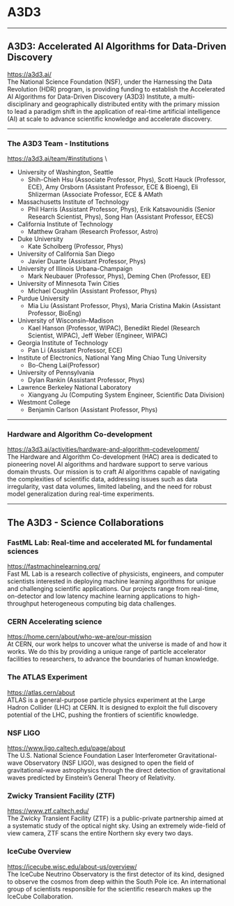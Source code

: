 # A3D3

---
## A3D3: Accelerated AI Algorithms for Data-Driven Discovery 
https://a3d3.ai/ \
The National Science Foundation (NSF), under the Harnessing the Data Revolution (HDR) program, is providing funding to establish the Accelerated AI Algorithms for Data-Driven Discovery (A3D3) Institute, a multi-disciplinary and geographically distributed entity with the primary mission to lead a paradigm shift in the application of real-time artificial intelligence (AI) at scale to advance scientific knowledge and accelerate discovery.

---
### The A3D3 Team - Institutions
https://a3d3.ai/team/#institutions \
* University of Washington, Seattle
    * Shih-Chieh Hsu (Associate Professor, Phys), Scott Hauck (Professor, ECE), Amy Orsborn (Assistant Professor, ECE & Bioeng), Eli Shlizerman (Associate Professor, ECE & AMath
* Massachusetts Institute of Technology
    * Phil Harris (Assistant Professor, Phys), Erik Katsavounidis (Senior Research Scientist, Phys), Song Han (Assistant Professor, EECS)
* California Institute of Technology
    * Matthew Graham (Research Professor, Astro)
* Duke University
    * Kate Scholberg (Professor, Phys)
* University of California San Diego
    * Javier Duarte (Assistant Professor, Phys)
* University of Illinois Urbana-Champaign
    * Mark Neubauer (Professor, Phys), Deming Chen (Professor, EE)
* University of Minnesota Twin Cities
    * Michael Coughlin (Assistant Professor, Phys)
* Purdue University
    * Mia Liu (Assistant Professor, Phys), Maria Cristina Makin (Assistant Professor, BioEng)
* University of Wisconsin–Madison
    * Kael Hanson (Professor, WIPAC), Benedikt Riedel (Research Scientist, WIPAC), Jeff Weber (Engineer, WIPAC)
* Georgia Institute of Technology
    * Pan Li (Assistant Professor, ECE)
* Institute of Electronics, National Yang Ming Chiao Tung University
    * Bo-Cheng Lai(Professor)
* University of Pennsylvania
    * Dylan Rankin (Assistant Professor, Phys)
* Lawrence Berkeley National Laboratory
    * Xiangyang Ju (Computing System Engineer, Scientific Data Division)
* Westmont College
    * Benjamin Carlson (Assistant Professor, Phys)



---
### Hardware and Algorithm Co-development
https://a3d3.ai/activities/hardware-and-algorithm-codevelopment/ \
The Hardware and Algorithm Co-development (HAC) area is dedicated to pioneering novel AI algorithms and hardware support to serve various domain thrusts. Our mission is to craft AI algorithms capable of navigating the complexities of scientific data, addressing issues such as data irregularity, vast data volumes, limited labeling, and the need for robust model generalization during real-time experiments. 


---
## The A3D3 - Science Collaborations

### FastML Lab: Real-time and accelerated ML for fundamental sciences
https://fastmachinelearning.org/ \
Fast ML Lab is a research collective of physicists, engineers, and computer scientists interested in deploying machine learning algorithms for unique and challenging scientific applications. Our projects range from real-time, on-detector and low latency machine learning applications to high-throughput heterogeneous computing big data challenges. 


### CERN Accelerating science
https://home.cern/about/who-we-are/our-mission \
At CERN, our work helps to uncover what the universe is made of and how it works. We do this by providing a unique range of particle accelerator facilities to researchers, to advance the boundaries of human knowledge.

### The ATLAS Experiment
https://atlas.cern/about \
ATLAS is a general-purpose particle physics experiment at the Large Hadron Collider (LHC) at CERN. It is designed to exploit the full discovery potential of the LHC, pushing the frontiers of scientific knowledge. 

### NSF LIGO
https://www.ligo.caltech.edu/page/about \
The U.S. National Science Foundation Laser Interferometer Gravitational-wave Observatory (NSF LIGO), was designed to open the field of gravitational-wave astrophysics through the direct detection of gravitational waves predicted by Einstein’s General Theory of Relativity. 


### Zwicky Transient Facility (ZTF) 
https://www.ztf.caltech.edu/ \
The Zwicky Transient Facility (ZTF) is a public-private partnership aimed at a systematic study of the optical night sky. Using an extremely wide-field of view camera, ZTF scans the entire Northern sky every two days. 


### IceCube Overview
https://icecube.wisc.edu/about-us/overview/ \
The IceCube Neutrino Observatory is the first detector of its kind, designed to observe the cosmos from deep within the South Pole ice. An international group of scientists responsible for the scientific research makes up the IceCube Collaboration.

